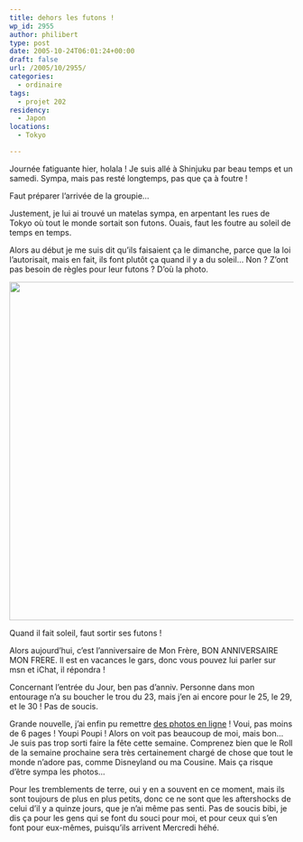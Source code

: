 ```yaml
---
title: dehors les futons !
wp_id: 2955
author: philibert
type: post
date: 2005-10-24T06:01:24+00:00
draft: false
url: /2005/10/2955/
categories:
  - ordinaire
tags:
  - projet 202
residency:
  - Japon
locations:
  - Tokyo

---
```

Journée fatiguante hier, holala ! Je suis allé à Shinjuku par beau temps et un samedi. Sympa, mais pas resté longtemps, pas que ça à foutre !
  
Faut préparer l&rsquo;arrivée de la groupie&#8230;
  
Justement, je lui ai trouvé un matelas sympa, en arpentant les rues de Tokyo où tout le monde sortait son futons. Ouais, faut les foutre au soleil de temps en temps.

Alors au début je me suis dit qu&rsquo;ils faisaient ça le dimanche, parce que la loi l&rsquo;autorisait, mais en fait, ils font plutôt ça quand il y a du soleil&#8230; Non ? Z&rsquo;ont pas besoin de règles pour leur futons ? D&rsquo;où la photo.

<div id="attachment_2956" class="wp-caption alignleft" style="max-width: 800px">
  <a href="{{< aws >}}/uploads/2012/09/370677464289.jpeg"><img src="{{< aws >}}/uploads/2012/09/370677464289.jpeg" alt="" title="370677464289" width="800" height="600" class="size-full wp-image-2956" srcset="{{< aws >}}/uploads/2012/09/370677464289.jpeg 800w, {{< aws >}}/uploads/2012/09/370677464289-300x225.jpeg 300w, {{< aws >}}/uploads/2012/09/370677464289-263x197.jpeg 263w, {{< aws >}}/uploads/2012/09/370677464289-650x487.jpeg 650w" sizes="(max-width: 800px) 100vw, 800px" /></a>
  
  <p class="wp-caption-text">
    Quand il fait soleil, faut sortir ses futons !
  </p>
</div>

Alors aujourd&rsquo;hui, c&rsquo;est l&rsquo;anniversaire de Mon Frère, BON ANNIVERSAIRE MON FRERE. Il est en vacances le gars, donc vous pouvez lui parler sur msn et iChat, il répondra !
  
Concernant l&rsquo;entrée du Jour, ben pas d&rsquo;anniv. Personne dans mon entourage n&rsquo;a su boucher le trou du 23, mais j&rsquo;en ai encore pour le 25, le 29, et le 30 ! Pas de soucis.

Grande nouvelle, j&rsquo;ai enfin pu remettre <a target="_blank" href="https://www.flickr.com/photos/26077380@N07/sets/72157631653989470/">des photos en ligne</a> ! Voui, pas moins de 6 pages ! Youpi Poupi ! Alors on voit pas beaucoup de moi, mais bon&#8230; Je suis pas trop sorti faire la fête cette semaine. Comprenez bien que le Roll de la semaine prochaine sera très certainement chargé de chose que tout le monde n&rsquo;adore pas, comme Disneyland ou ma Cousine. Mais ça risque d&rsquo;être sympa les photos&#8230;

Pour les tremblements de terre, oui y en a souvent en ce moment, mais ils sont toujours de plus en plus petits, donc ce ne sont que les aftershocks de celui d&rsquo;il y a quinze jours, que je n&rsquo;ai même pas senti. Pas de soucis bibi, je dis ça pour les gens qui se font du souci pour moi, et pour ceux qui s&rsquo;en font pour eux-mêmes, puisqu&rsquo;ils arrivent Mercredi héhé.